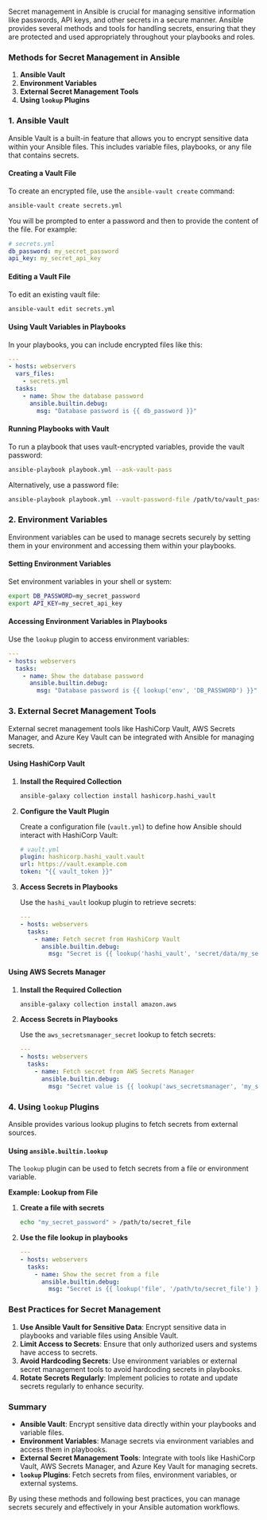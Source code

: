 Secret management in Ansible is crucial for managing sensitive information like passwords, API keys, and other secrets in a secure manner. Ansible provides several methods and tools for handling secrets, ensuring that they are protected and used appropriately throughout your playbooks and roles.

### Methods for Secret Management in Ansible

1. **Ansible Vault**
2. **Environment Variables**
3. **External Secret Management Tools**
4. **Using `lookup` Plugins**

### 1. Ansible Vault

Ansible Vault is a built-in feature that allows you to encrypt sensitive data within your Ansible files. This includes variable files, playbooks, or any file that contains secrets.

#### **Creating a Vault File**

To create an encrypted file, use the `ansible-vault create` command:

```bash
ansible-vault create secrets.yml
```

You will be prompted to enter a password and then to provide the content of the file. For example:

```yaml
# secrets.yml
db_password: my_secret_password
api_key: my_secret_api_key
```

#### **Editing a Vault File**

To edit an existing vault file:

```bash
ansible-vault edit secrets.yml
```

#### **Using Vault Variables in Playbooks**

In your playbooks, you can include encrypted files like this:

```yaml
---
- hosts: webservers
  vars_files:
    - secrets.yml
  tasks:
    - name: Show the database password
      ansible.builtin.debug:
        msg: "Database password is {{ db_password }}"
```

#### **Running Playbooks with Vault**

To run a playbook that uses vault-encrypted variables, provide the vault password:

```bash
ansible-playbook playbook.yml --ask-vault-pass
```

Alternatively, use a password file:

```bash
ansible-playbook playbook.yml --vault-password-file /path/to/vault_password_file
```

### 2. Environment Variables

Environment variables can be used to manage secrets securely by setting them in your environment and accessing them within your playbooks.

#### **Setting Environment Variables**

Set environment variables in your shell or system:

```bash
export DB_PASSWORD=my_secret_password
export API_KEY=my_secret_api_key
```

#### **Accessing Environment Variables in Playbooks**

Use the `lookup` plugin to access environment variables:

```yaml
---
- hosts: webservers
  tasks:
    - name: Show the database password
      ansible.builtin.debug:
        msg: "Database password is {{ lookup('env', 'DB_PASSWORD') }}"
```

### 3. External Secret Management Tools

External secret management tools like HashiCorp Vault, AWS Secrets Manager, and Azure Key Vault can be integrated with Ansible for managing secrets.

#### **Using HashiCorp Vault**

1. **Install the Required Collection**

   ```bash
   ansible-galaxy collection install hashicorp.hashi_vault
   ```

2. **Configure the Vault Plugin**

   Create a configuration file (`vault.yml`) to define how Ansible should interact with HashiCorp Vault:

   ```yaml
   # vault.yml
   plugin: hashicorp.hashi_vault.vault
   url: https://vault.example.com
   token: "{{ vault_token }}"
   ```

3. **Access Secrets in Playbooks**

   Use the `hashi_vault` lookup plugin to retrieve secrets:

   ```yaml
   ---
   - hosts: webservers
     tasks:
       - name: Fetch secret from HashiCorp Vault
         ansible.builtin.debug:
           msg: "Secret is {{ lookup('hashi_vault', 'secret/data/my_secret') }}"
   ```

#### **Using AWS Secrets Manager**

1. **Install the Required Collection**

   ```bash
   ansible-galaxy collection install amazon.aws
   ```

2. **Access Secrets in Playbooks**

   Use the `aws_secretsmanager_secret` lookup to fetch secrets:

   ```yaml
   ---
   - hosts: webservers
     tasks:
       - name: Fetch secret from AWS Secrets Manager
         ansible.builtin.debug:
           msg: "Secret value is {{ lookup('aws_secretsmanager', 'my_secret') }}"
   ```

### 4. Using `lookup` Plugins

Ansible provides various lookup plugins to fetch secrets from external sources.

#### **Using `ansible.builtin.lookup`**

The `lookup` plugin can be used to fetch secrets from a file or environment variable.

**Example: Lookup from File**

1. **Create a file with secrets**

   ```bash
   echo "my_secret_password" > /path/to/secret_file
   ```

2. **Use the file lookup in playbooks**

   ```yaml
   ---
   - hosts: webservers
     tasks:
       - name: Show the secret from a file
         ansible.builtin.debug:
           msg: "Secret is {{ lookup('file', '/path/to/secret_file') }}"
   ```

### Best Practices for Secret Management

1. **Use Ansible Vault for Sensitive Data**: Encrypt sensitive data in playbooks and variable files using Ansible Vault.
2. **Limit Access to Secrets**: Ensure that only authorized users and systems have access to secrets.
3. **Avoid Hardcoding Secrets**: Use environment variables or external secret management tools to avoid hardcoding secrets in playbooks.
4. **Rotate Secrets Regularly**: Implement policies to rotate and update secrets regularly to enhance security.

### Summary

- **Ansible Vault**: Encrypt sensitive data directly within your playbooks and variable files.
- **Environment Variables**: Manage secrets via environment variables and access them in playbooks.
- **External Secret Management Tools**: Integrate with tools like HashiCorp Vault, AWS Secrets Manager, and Azure Key Vault for managing secrets.
- **`lookup` Plugins**: Fetch secrets from files, environment variables, or external systems.

By using these methods and following best practices, you can manage secrets securely and effectively in your Ansible automation workflows.

